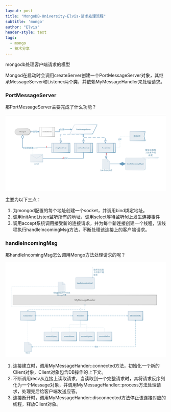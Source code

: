 ```yaml
---
layout: post
title: "MongoDB-University-Elvis-请求处理流程"
subtitle: 'mongo'
author: "Elvis"
header-style: text
tags:
  - mongo
  - 技术分享
---
```




mongodb处理客户端请求的模型



Mongod在启动时会调用createServer创建一个PortMessageServer对象，其继承MessageServer和Listener两个类，并依赖MyMessageHandler来处理请求。

### PortMessageServer

那PortMessageServer主要完成了什么功能？

![img](/img/in-post/post-mongo/port_message_server.png)

主要为以下三点：

1. 为mongod配置的每个地址创建一个socket，并调用bind绑定地址。
2. 调用initAndListen监听所有的地址，调用select等待监听fd上发生连接事件
3. 调用accept系统调用接受新的连接请求，并为每个新连接创建一个线程，该线程执行handleIncomingMsg方法，不断处理该连接上的客户端请求。



### handleIncomingMsg

那handleIncomingMsg怎么调用Mongo方法处理请求的呢？

![img](/img/in-post/post-mongo/handle_incoming_msg.png)

1. 连接建立时，调用MyMessageHander::connected方法，初始化一个新的Client对象，Client对象包含DB操作的上下文。
2. 不断调用recv从连接上读取请求，当读取到一个完整请求时，其将请求反序列化为一个Message对象，并调用MyMessageHandler::process方法处理请求，处理完后给客户端发送应答。
3. 连接断开时，调用MyMessageHander::disconnected方法停止该连接对应的线程，释放Client对象。

